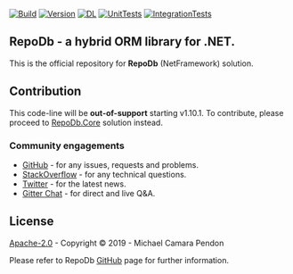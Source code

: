 [![Build](https://img.shields.io/appveyor/ci/mikependon/repodb?style=flat-square)](https://ci.appveyor.com/project/mikependon/repodb)
[![Version](https://img.shields.io/nuget/v/repodb?style=flat-square)](https://www.nuget.org/packages/RepoDb)
[![DL](https://img.shields.io/nuget/dt/repodb?style=flat-square)](https://www.nuget.org/packages/RepoDb)
[![UnitTests](https://img.shields.io/appveyor/tests/mikependon/repodb-g4ml5?label=unit&style=flat-square)](https://ci.appveyor.com/project/mikependon/repodb-g4ml5/build/tests)
[![IntegrationTests](https://img.shields.io/appveyor/tests/mikependon/repodb-neg8t?label=integration&style=flat-square)](https://ci.appveyor.com/project/mikependon/repodb-neg8t/build/tests)

## RepoDb - a hybrid ORM library for .NET.

This is the official repository for **RepoDb** (NetFramework) solution.

## Contribution

This code-line will be **out-of-support** starting v1.10.1. To contribute, please proceed to [RepoDb.Core](https://github.com/mikependon/RepoDb/tree/master/RepoDb.Core) solution instead.

### Community engagements

- [GitHub](https://github.com/mikependon/RepoDb/issues) - for any issues, requests and problems.
- [StackOverflow](https://stackoverflow.com/questions/tagged/repodb) - for any technical questions.
- [Twitter](https://twitter.com/search?q=%23repodb) - for the latest news.
- [Gitter Chat](https://gitter.im/RepoDb/community) - for direct and live Q&A.

## License

[Apache-2.0](http://apache.org/licenses/LICENSE-2.0.html) - Copyright © 2019 - Michael Camara Pendon

Please refer to RepoDb [GitHub](https://github.com/mikependon/RepoDb) page for further information.
